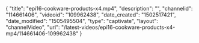 {
    "title": "epi16-cookware-products-x4.mp4",
    "description": "",
    "channelid": "114661406",
    "videoid": "109962438",
    "date_created": "1502517421",
    "date_modified": "1505495504",
    "type": "captivate",
    "layout": "channelVideo",
    "url": "\/latest-videos\/epi16-cookware-products-x4-mp4\/114661406-109962438"
}